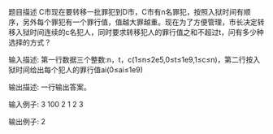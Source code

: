 题目描述
C市现在要转移一批罪犯到D市，C市有n名罪犯，按照入狱时间有顺序，另外每个罪犯有一个罪行值，值越大罪越重。现在为了方便管理，市长决定转移入狱时间连续的c名犯人，同时要求转移犯人的罪行值之和不超过t，问有多少种选择的方式？ 

输入描述:
第一行数据三个整数:n，t，c(1≤n≤2e5,0≤t≤1e9,1≤c≤n)，第二行按入狱时间给出每个犯人的罪行值ai(0≤ai≤1e9)


输出描述:
一行输出答案。

输入例子:
3 100 2
1 2 3

输出例子:
2